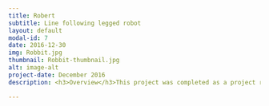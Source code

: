 ```yaml
---
title: Robert 
subtitle: Line following legged robot
layout: default
modal-id: 7
date: 2016-12-30
img: Robbit.jpg
thumbnail: Robbit-thumbnail.jpg
alt: image-alt
project-date: December 2016
description: <h3>Overview</h3>This project was completed as a project requirement during third year at the University of cape Town. This project was completed by a team of 5 students. My main responsibilitues were the circuits and microcontroller portions, which I collaborated with one other student to complete. The final robot was a line following legged robot,that could detect whether a start light was green or red and could detect objects in front of it with millimter precision.<br><br><h3>Circuits</h3>All the circuits were designed and built from discrete analogue components and assembed on vero-boards. The only exception to this, was the H-bridge for which we purchased packaged a chip on a PCB for size reasons. The circuits included: An H-bridge circuit, A colour light detection circuit (using filtered photo-resistors), a line sensing circuit (using an array of 5 IR sensors), a distance sensor (using an IR sensor).<br><br><h3>Mechanics</h3>The system had to be legged, as such the solution implemented was a Jansen linkage. This allowed for the robot to move each set of legs with only one DC motor<br><br><h3>Microcontroller</h3>The microcontroller used was a STM32F051C6. Prototyping was done on a PCB development board created as part of another course at the University of Cape Town. The final microcontreoller circuitry was also soldered onto a vero-board. All the microcontroller code was developed in C and compiled appropriately using atollic rather than gcc.<br><div align="center"><iframe width="560" height="315" src="https://www.youtube-nocookie.com/embed/jh0jbvVAkj8" frameborder="0" allow="accelerometer; autoplay; encrypted-media; gyroscope; picture-in-picture" allowfullscreen></iframe></div>

---
```

